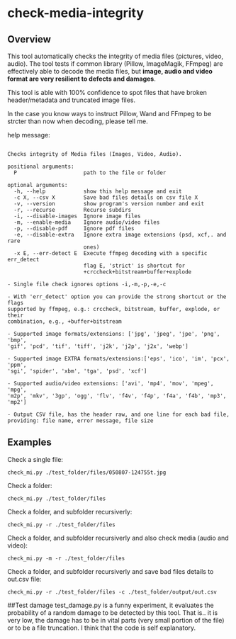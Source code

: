 # check-media-integrity
## Overview
This tool automatically checks the integrity of media files (pictures, video, audio).
The tool tests if common library (Pillow, ImageMagik, FFmpeg) are effectively able to decode the media files, but **image, audio and video format are very resilient to defects and damages**.

This tool is able with 100% confidence to spot files that have broken header/metadata and truncated image files.

In the case you know ways to instruct Pillow, Wand and FFmpeg to be strcter than now when decoding, please tell me.

help message:
```usage: check_mi.py [-h] [-c X] [-v] [-r] [-i] [-m] [-p] [-e] [-x E] P

Checks integrity of Media files (Images, Video, Audio).

positional arguments:
  P                     path to the file or folder

optional arguments:
  -h, --help            show this help message and exit
  -c X, --csv X         Save bad files details on csv file X
  -v, --version         show program's version number and exit
  -r, --recurse         Recurse subdirs
  -i, --disable-images  Ignore image files
  -m, --enable-media    Ignore audio/video files
  -p, --disable-pdf     Ignore pdf files
  -e, --disable-extra   Ignore extra image extensions (psd, xcf,. and rare
                        ones)
  -x E, --err-detect E  Execute ffmpeg decoding with a specific err_detect
                        flag E, 'strict' is shortcut for
                        +crccheck+bitstream+buffer+explode

- Single file check ignores options -i,-m,-p,-e,-c

- With 'err_detect' option you can provide the strong shortcut or the flags
supported by ffmpeg, e.g.: crccheck, bitstream, buffer, explode, or their
combination, e.g., +buffer+bitstream

- Supported image formats/extensions: ['jpg', 'jpeg', 'jpe', 'png', 'bmp',
'gif', 'pcd', 'tif', 'tiff', 'j2k', 'j2p', 'j2x', 'webp']

- Supported image EXTRA formats/extensions:['eps', 'ico', 'im', 'pcx', 'ppm',
'sgi', 'spider', 'xbm', 'tga', 'psd', 'xcf']

- Supported audio/video extensions: ['avi', 'mp4', 'mov', 'mpeg', 'mpg',
'm2p', 'mkv', '3gp', 'ogg', 'flv', 'f4v', 'f4p', 'f4a', 'f4b', 'mp3', 'mp2']

- Output CSV file, has the header raw, and one line for each bad file,
providing: file name, error message, file size
```
## Examples

Check a single file:

```check_mi.py ./test_folder/files/050807-124755t.jpg```

Check a folder:

```check_mi.py ./test_folder/files```

Check a folder, and subfolder recursiverly:

```check_mi.py -r ./test_folder/files```

Check a folder, and subfolder recursiverly and also check media (audio and video):

```check_mi.py -m -r ./test_folder/files```

Check a folder, and subfolder recursiverly and save bad files details to out.csv file:

```check_mi.py -r ./test_folder/files -c ./test_folder/output/out.csv```

##Test damage
test_damage.py is a funny experiment, it evaluates the probability of a random damage to be detected by this tool.
That is.. it is very low, the damage has to be in vital parts (very small portion of the file) or to be a file truncation.
I think that the code is self explanatory.
